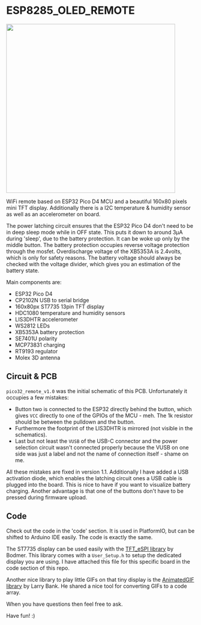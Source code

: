 # ESP8285_OLED_REMOTE

<img src="docs/picoremote.JPG" width="450px"></a>

WiFi remote based on ESP32 Pico D4 MCU and a beautiful 160x80 pixels mini TFT display. Additionally there is a I2C temperature & humidity sensor as well as an accelerometer on board.

The power latching circuit ensures that the ESP32 Pico D4 don't need to be in deep sleep mode while in OFF state. This puts it down to around 3µA during 'sleep', due to the battery protection. It can be woke up only by the middle button. The battery protection occupies reverse voltage protection through the mosfet. Overdischarge voltage of the XB5353A is 2.4volts, which is only for safety reasons. The battery voltage should always be checked with the voltage divider, which gives you an estimation of the battery state.

Main components are:
- ESP32 Pico D4
- CP2102N USB to serial bridge
- 160x80px ST7735 13pin TFT display
- HDC1080 temperature and humidity sensors
- LIS3DHTR accelerometer
- WS2812 LEDs
- XB5353A battery protection
- SE7401U polarity
- MCP73831 charging
- RT9193 regulator
- Molex 3D antenna

## Circuit & PCB

`pico32_remote_v1.0` was the initial schematic of this PCB. Unfortunately it occupies a few mistakes:
- Button two is connected to the ESP32 directly behind the button, which gives `VCC` directly to one of the GPIOs of the MCU - meh. The 1k resistor should be between the pulldown and the button.
- Furthermore the footprint of the LIS3DHTR is mirrored (not visible in the schematics).
- Last but not least the `VUSB` of the USB-C connector and the power selection circuit wasn't connected properly because the VUSB on one side was just a label and not the name of connection itself - shame on me.

All these mistakes are fixed in version 1.1. Additionally I have added a USB activation diode, which enables the latching circuit ones a USB cable is plugged into the board. This is nice to have if you want to visualize battery charging. Another advantage is that one of the buttons don't have to be pressed during firmware upload.

## Code

Check out the code in the 'code' section. It is used in PlatformIO, but can be shifted to Arduino IDE easily. The code is exactly the same.

The ST7735 display can be used easily with the [TFT_eSPI library](https://github.com/Bodmer/TFT_eSPI) by Bodmer. This library comes with a `User_Setup.h` to setup the dedicated display you are using. I have attached this file for this specific board in the code section of this repo.

Another nice library to play little GIFs on that tiny display is the [AnimatedGIF library](https://github.com/bitbank2/AnimatedGIF) by Larry Bank. He shared a nice tool for converting GIFs to a code array.

When you have questions then feel free to ask.

Have fun! :)
